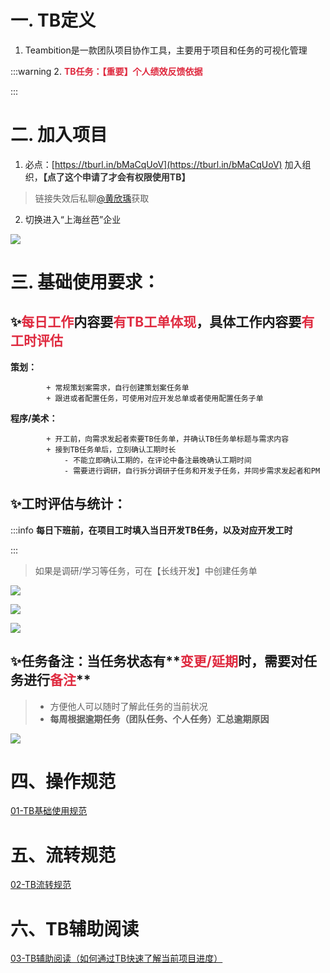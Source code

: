 # 一. TB定义
1. Teambition是一款团队项目协作工具，主要用于项目和任务的可视化管理

:::warning
2. **<font style="color:#DF2A3F;">TB任务：【重要】个人绩效反馈依据</font>**

:::

# 二. 加入项目
1. 必点：[https://tburl.in/bMaCqUoV](https://tburl.in/bMaCqUoV) 加入组织，**<font style="color:#333333;">【点了这个申请了才会有权限使用TB】</font>**

> 链接失效后私聊[@黄欣瑀](undefined/huangxinyu-1wuda)获取
>

2. 切换进入“上海丝芭”企业

![](https://cdn.nlark.com/yuque/0/2024/png/12926950/1712476263735-d478db0c-d56e-49e0-94e1-3a1987042548.png)



# 三. 基础使用要求：
## ✨<font style="color:#DF2A3F;">每日工作</font>内容要<font style="color:#DF2A3F;">有TB工单体现</font>，具体工作内容要<font style="color:#DF2A3F;">有工时评估</font>
**策划：**

            + 常规策划案需求，自行创建策划案任务单
            + 跟进或者配置任务，可使用对应开发总单或者使用配置任务子单

**程序/美术：**

            + 开工前，向需求发起者索要TB任务单，并确认TB任务单标题与需求内容
            + 接到TB任务单后，立刻确认工期时长
                - 不能立即确认工期的，在评论中备注最晚确认工期时间
                - 需要进行调研，自行拆分调研子任务和开发子任务，并同步需求发起者和PM

## ✨工时评估与统计：
:::info
**每日下班前，在项目工时填入当日开发TB任务，以及对应开发工时**

:::

> 如果是调研/学习等任务，可在【长线开发】中创建任务单
>

![](https://cdn.nlark.com/yuque/0/2024/png/12926950/1715048216050-10d48f26-7c71-4c42-a95a-ba12f4f73090.png)

![](https://cdn.nlark.com/yuque/0/2024/png/12926950/1715048284722-c0b896ee-d1db-4c82-9179-8a62a6d0557f.png)

![](https://cdn.nlark.com/yuque/0/2024/png/12926950/1713867437182-0578d9e7-06ba-4d16-b810-caa568c08c7c.png)



## ✨任务备注：**当任务状态有****<font style="color:#DF2A3F;">变更/延期</font>****时，需要对任务进行****<font style="color:#DF2A3F;">备注</font>**
> + 方便他人可以随时了解此任务的当前状况
> + **每周根据逾期任务（团队任务、个人任务）汇总逾期原因**
>

![](https://cdn.nlark.com/yuque/0/2024/png/12926950/1712476266627-9fd2600a-373c-4281-901f-20768f8b3f62.png)



# 四、操作规范
[01-TB基础使用规范](https://snh48group.yuque.com/org-wiki-snh48group-ec9yge/rgqlf2/ibwmx5zrn2gl9rvu)

# 五、流转规范
[02-TB流转规范](https://snh48group.yuque.com/org-wiki-snh48group-ec9yge/rgqlf2/abc8gv3z79rairge)

# 六、TB辅助阅读
[03-TB辅助阅读（如何通过TB快速了解当前项目进度）](https://snh48group.yuque.com/org-wiki-snh48group-ec9yge/rgqlf2/iu88mlg2grl4036e)

